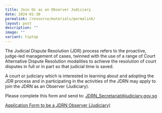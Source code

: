 ```yaml
---
title: Join Us as an Observer Judiciary
date: 2024-01-30
permalink: /resource/materials/permalink/
layout: post
description: ""
image: ""
variant: tiptap
---
```

<p>The Judicial Dispute Resolution (JDR) process refers to the proactive,
judge-led management of cases, twinned with the use of a range of Court
Alternative Dispute Resolution modalities to achieve the resolution of
court disputes in full or in part so that judicial time is saved.</p>
<p>A court or judiciary which is interested in learning about and adopting
the JDR process and in participating in the activities of the JDRN may
apply to join the JDRN as an Observer (Judiciary).</p>
<p>Please complete this form and send to: <a href="mailto:JDRN_Secretariat@judiciary.gov.sg" rel="noopener noreferrer nofollow" target="_blank">JDRN_Secretariat@judiciary.gov.sg</a>
<a href="mailto:JDRN\_SECRETARIAT@judiciary.gov.sg" rel="noopener noreferrer nofollow" target="_blank"></a>
</p>
<p></p>
<p><a href="/files/appln form to be an jdrn observer(jud)_9apr23.pdf" rel="noopener noreferrer nofollow" target="_blank">Application Form to be a JDRN Observer (Judiciary)</a>
</p>
<p></p>
